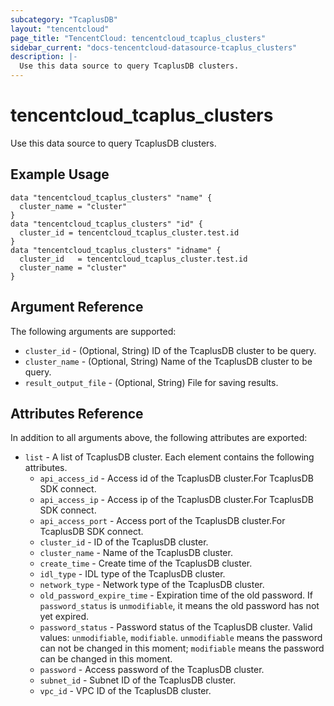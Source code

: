 ```yaml
---
subcategory: "TcaplusDB"
layout: "tencentcloud"
page_title: "TencentCloud: tencentcloud_tcaplus_clusters"
sidebar_current: "docs-tencentcloud-datasource-tcaplus_clusters"
description: |-
  Use this data source to query TcaplusDB clusters.
---
```


# tencentcloud_tcaplus_clusters

Use this data source to query TcaplusDB clusters.

## Example Usage

```hcl
data "tencentcloud_tcaplus_clusters" "name" {
  cluster_name = "cluster"
}
data "tencentcloud_tcaplus_clusters" "id" {
  cluster_id = tencentcloud_tcaplus_cluster.test.id
}
data "tencentcloud_tcaplus_clusters" "idname" {
  cluster_id   = tencentcloud_tcaplus_cluster.test.id
  cluster_name = "cluster"
}
```

## Argument Reference

The following arguments are supported:

* `cluster_id` - (Optional, String) ID of the TcaplusDB cluster to be query.
* `cluster_name` - (Optional, String) Name of the TcaplusDB cluster to be query.
* `result_output_file` - (Optional, String) File for saving results.

## Attributes Reference

In addition to all arguments above, the following attributes are exported:

* `list` - A list of TcaplusDB cluster. Each element contains the following attributes.
  * `api_access_id` - Access id of the TcaplusDB cluster.For TcaplusDB SDK connect.
  * `api_access_ip` - Access ip of the TcaplusDB cluster.For TcaplusDB SDK connect.
  * `api_access_port` - Access port of the TcaplusDB cluster.For TcaplusDB SDK connect.
  * `cluster_id` - ID of the TcaplusDB cluster.
  * `cluster_name` - Name of the TcaplusDB cluster.
  * `create_time` - Create time of the TcaplusDB cluster.
  * `idl_type` - IDL type of the TcaplusDB cluster.
  * `network_type` - Network type of the TcaplusDB cluster.
  * `old_password_expire_time` - Expiration time of the old password. If `password_status` is `unmodifiable`, it means the old password has not yet expired.
  * `password_status` - Password status of the TcaplusDB cluster. Valid values: `unmodifiable`, `modifiable`. `unmodifiable` means the password can not be changed in this moment; `modifiable` means the password can be changed in this moment.
  * `password` - Access password of the TcaplusDB cluster.
  * `subnet_id` - Subnet ID of the TcaplusDB cluster.
  * `vpc_id` - VPC ID of the TcaplusDB cluster.



